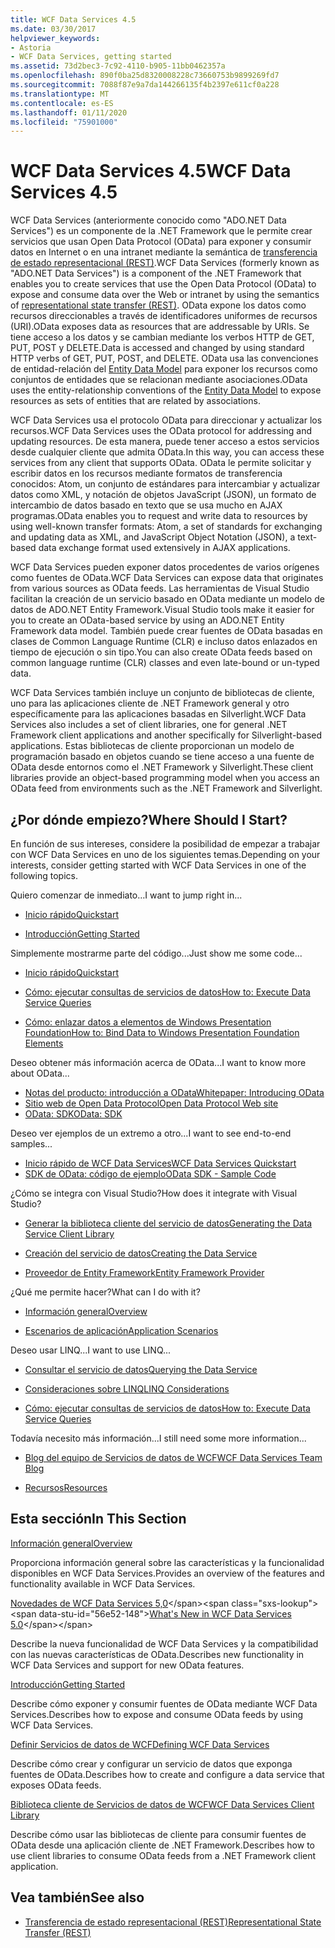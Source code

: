```yaml
---
title: WCF Data Services 4.5
ms.date: 03/30/2017
helpviewer_keywords:
- Astoria
- WCF Data Services, getting started
ms.assetid: 73d2bec3-7c92-4110-b905-11bb0462357a
ms.openlocfilehash: 890f0ba25d8320008228c73660753b9899269fd7
ms.sourcegitcommit: 7088f87e9a7da144266135f4b2397e611cf0a228
ms.translationtype: MT
ms.contentlocale: es-ES
ms.lasthandoff: 01/11/2020
ms.locfileid: "75901000"
---
```

# <a name="wcf-data-services-45"></a><span data-ttu-id="56e52-102">WCF Data Services 4.5</span><span class="sxs-lookup"><span data-stu-id="56e52-102">WCF Data Services 4.5</span></span>

<span data-ttu-id="56e52-103">WCF Data Services (anteriormente conocido como "ADO.NET Data Services") es un componente de la .NET Framework que le permite crear servicios que usan Open Data Protocol (OData) para exponer y consumir datos en Internet o en una intranet mediante la semántica de [transferencia de estado representacional (REST)](https://www.ics.uci.edu/~fielding/pubs/dissertation/rest_arch_style.htm).</span><span class="sxs-lookup"><span data-stu-id="56e52-103">WCF Data Services (formerly known as "ADO.NET Data Services") is a component of the .NET Framework that enables you to create services that use the Open Data Protocol (OData) to expose and consume data over the Web or intranet by using the semantics of [representational state transfer (REST)](https://www.ics.uci.edu/~fielding/pubs/dissertation/rest_arch_style.htm).</span></span> <span data-ttu-id="56e52-104">OData expone los datos como recursos direccionables a través de identificadores uniformes de recursos (URI).</span><span class="sxs-lookup"><span data-stu-id="56e52-104">OData exposes data as resources that are addressable by URIs.</span></span> <span data-ttu-id="56e52-105">Se tiene acceso a los datos y se cambian mediante los verbos HTTP de GET, PUT, POST y DELETE.</span><span class="sxs-lookup"><span data-stu-id="56e52-105">Data is accessed and changed by using standard HTTP verbs of GET, PUT, POST, and DELETE.</span></span> <span data-ttu-id="56e52-106">OData usa las convenciones de entidad-relación del [Entity Data Model](../adonet/entity-data-model.md) para exponer los recursos como conjuntos de entidades que se relacionan mediante asociaciones.</span><span class="sxs-lookup"><span data-stu-id="56e52-106">OData uses the entity-relationship conventions of the [Entity Data Model](../adonet/entity-data-model.md) to expose resources as sets of entities that are related by associations.</span></span>

<span data-ttu-id="56e52-107">WCF Data Services usa el protocolo OData para direccionar y actualizar los recursos.</span><span class="sxs-lookup"><span data-stu-id="56e52-107">WCF Data Services uses the OData protocol for addressing and updating resources.</span></span> <span data-ttu-id="56e52-108">De esta manera, puede tener acceso a estos servicios desde cualquier cliente que admita OData.</span><span class="sxs-lookup"><span data-stu-id="56e52-108">In this way, you can access these services from any client that supports OData.</span></span> <span data-ttu-id="56e52-109">OData le permite solicitar y escribir datos en los recursos mediante formatos de transferencia conocidos: Atom, un conjunto de estándares para intercambiar y actualizar datos como XML, y notación de objetos JavaScript (JSON), un formato de intercambio de datos basado en texto que se usa mucho en AJAX programas.</span><span class="sxs-lookup"><span data-stu-id="56e52-109">OData enables you to request and write data to resources by using well-known transfer formats: Atom, a set of standards for exchanging and updating data as XML, and JavaScript Object Notation (JSON), a text-based data exchange format used extensively in AJAX applications.</span></span>

<span data-ttu-id="56e52-110">WCF Data Services pueden exponer datos procedentes de varios orígenes como fuentes de OData.</span><span class="sxs-lookup"><span data-stu-id="56e52-110">WCF Data Services can expose data that originates from various sources as OData feeds.</span></span> <span data-ttu-id="56e52-111">Las herramientas de Visual Studio facilitan la creación de un servicio basado en OData mediante un modelo de datos de ADO.NET Entity Framework.</span><span class="sxs-lookup"><span data-stu-id="56e52-111">Visual Studio tools make it easier for you to create an OData-based service by using an ADO.NET Entity Framework data model.</span></span> <span data-ttu-id="56e52-112">También puede crear fuentes de OData basadas en clases de Common Language Runtime (CLR) e incluso datos enlazados en tiempo de ejecución o sin tipo.</span><span class="sxs-lookup"><span data-stu-id="56e52-112">You can also create OData feeds based on common language runtime (CLR) classes and even late-bound or un-typed data.</span></span>

<span data-ttu-id="56e52-113">WCF Data Services también incluye un conjunto de bibliotecas de cliente, uno para las aplicaciones cliente de .NET Framework general y otro específicamente para las aplicaciones basadas en Silverlight.</span><span class="sxs-lookup"><span data-stu-id="56e52-113">WCF Data Services also includes a set of client libraries, one for general .NET Framework client applications and another specifically for Silverlight-based applications.</span></span> <span data-ttu-id="56e52-114">Estas bibliotecas de cliente proporcionan un modelo de programación basado en objetos cuando se tiene acceso a una fuente de OData desde entornos como el .NET Framework y Silverlight.</span><span class="sxs-lookup"><span data-stu-id="56e52-114">These client libraries provide an object-based programming model when you access an OData feed from environments such as the .NET Framework and Silverlight.</span></span>

## <a name="where-should-i-start"></a><span data-ttu-id="56e52-115">¿Por dónde empiezo?</span><span class="sxs-lookup"><span data-stu-id="56e52-115">Where Should I Start?</span></span>

<span data-ttu-id="56e52-116">En función de sus intereses, considere la posibilidad de empezar a trabajar con WCF Data Services en uno de los siguientes temas.</span><span class="sxs-lookup"><span data-stu-id="56e52-116">Depending on your interests, consider getting started with WCF Data Services in one of the following topics.</span></span>

<span data-ttu-id="56e52-117">Quiero comenzar de inmediato…</span><span class="sxs-lookup"><span data-stu-id="56e52-117">I want to jump right in...</span></span>

- [<span data-ttu-id="56e52-118">Inicio rápido</span><span class="sxs-lookup"><span data-stu-id="56e52-118">Quickstart</span></span>](quickstart-wcf-data-services.md)

- [<span data-ttu-id="56e52-119">Introducción</span><span class="sxs-lookup"><span data-stu-id="56e52-119">Getting Started</span></span>](getting-started-with-wcf-data-services.md)

<span data-ttu-id="56e52-120">Simplemente mostrarme parte del código...</span><span class="sxs-lookup"><span data-stu-id="56e52-120">Just show me some code...</span></span>

- [<span data-ttu-id="56e52-121">Inicio rápido</span><span class="sxs-lookup"><span data-stu-id="56e52-121">Quickstart</span></span>](quickstart-wcf-data-services.md)

- [<span data-ttu-id="56e52-122">Cómo: ejecutar consultas de servicios de datos</span><span class="sxs-lookup"><span data-stu-id="56e52-122">How to: Execute Data Service Queries</span></span>](how-to-execute-data-service-queries-wcf-data-services.md)

- [<span data-ttu-id="56e52-123">Cómo: enlazar datos a elementos de Windows Presentation Foundation</span><span class="sxs-lookup"><span data-stu-id="56e52-123">How to: Bind Data to Windows Presentation Foundation Elements</span></span>](bind-data-to-wpf-elements-wcf-data-services.md)

<span data-ttu-id="56e52-124">Deseo obtener más información acerca de OData...</span><span class="sxs-lookup"><span data-stu-id="56e52-124">I want to know more about OData...</span></span>

- [<span data-ttu-id="56e52-125">Notas del producto: introducción a OData</span><span class="sxs-lookup"><span data-stu-id="56e52-125">Whitepaper: Introducing OData</span></span>](https://download.microsoft.com/download/E/5/A/E5A59052-EE48-4D64-897B-5F7C608165B8/IntroducingOData.pdf)
- [<span data-ttu-id="56e52-126">Sitio web de Open Data Protocol</span><span class="sxs-lookup"><span data-stu-id="56e52-126">Open Data Protocol Web site</span></span>](https://www.odata.org/)
- [<span data-ttu-id="56e52-127">OData: SDK</span><span class="sxs-lookup"><span data-stu-id="56e52-127">OData: SDK</span></span>](https://www.odata.org/ecosystem/)

<span data-ttu-id="56e52-128">Deseo ver ejemplos de un extremo a otro...</span><span class="sxs-lookup"><span data-stu-id="56e52-128">I want to see end-to-end samples...</span></span>

- <span data-ttu-id="56e52-129">[Inicio rápido de WCF Data Services](https://github.com/microsoftarchive/msdn-code-gallery-community-s-z/tree/master/WCF%20Data%20Services%20Quickstart%20(OData%20Service%20and%20WPF%20Client))</span><span class="sxs-lookup"><span data-stu-id="56e52-129">[WCF Data Services Quickstart](https://github.com/microsoftarchive/msdn-code-gallery-community-s-z/tree/master/WCF%20Data%20Services%20Quickstart%20(OData%20Service%20and%20WPF%20Client))</span></span>
- [<span data-ttu-id="56e52-130">SDK de OData: código de ejemplo</span><span class="sxs-lookup"><span data-stu-id="56e52-130">OData SDK - Sample Code</span></span>](https://www.odata.org/ecosystem/#sdk)

<span data-ttu-id="56e52-131">¿Cómo se integra con Visual Studio?</span><span class="sxs-lookup"><span data-stu-id="56e52-131">How does it integrate with Visual Studio?</span></span>

- [<span data-ttu-id="56e52-132">Generar la biblioteca cliente del servicio de datos</span><span class="sxs-lookup"><span data-stu-id="56e52-132">Generating the Data Service Client Library</span></span>](generating-the-data-service-client-library-wcf-data-services.md)

- [<span data-ttu-id="56e52-133">Creación del servicio de datos</span><span class="sxs-lookup"><span data-stu-id="56e52-133">Creating the Data Service</span></span>](creating-the-data-service.md)

- [<span data-ttu-id="56e52-134">Proveedor de Entity Framework</span><span class="sxs-lookup"><span data-stu-id="56e52-134">Entity Framework Provider</span></span>](entity-framework-provider-wcf-data-services.md)

<span data-ttu-id="56e52-135">¿Qué me permite hacer?</span><span class="sxs-lookup"><span data-stu-id="56e52-135">What can I do with it?</span></span>

- [<span data-ttu-id="56e52-136">Información general</span><span class="sxs-lookup"><span data-stu-id="56e52-136">Overview</span></span>](wcf-data-services-overview.md)

- [<span data-ttu-id="56e52-137">Escenarios de aplicación</span><span class="sxs-lookup"><span data-stu-id="56e52-137">Application Scenarios</span></span>](application-scenarios-wcf-data-services.md)

<span data-ttu-id="56e52-138">Deseo usar LINQ...</span><span class="sxs-lookup"><span data-stu-id="56e52-138">I want to use LINQ...</span></span>

- [<span data-ttu-id="56e52-139">Consultar el servicio de datos</span><span class="sxs-lookup"><span data-stu-id="56e52-139">Querying the Data Service</span></span>](querying-the-data-service-wcf-data-services.md)

- [<span data-ttu-id="56e52-140">Consideraciones sobre LINQ</span><span class="sxs-lookup"><span data-stu-id="56e52-140">LINQ Considerations</span></span>](linq-considerations-wcf-data-services.md)

- [<span data-ttu-id="56e52-141">Cómo: ejecutar consultas de servicios de datos</span><span class="sxs-lookup"><span data-stu-id="56e52-141">How to: Execute Data Service Queries</span></span>](how-to-execute-data-service-queries-wcf-data-services.md)

<span data-ttu-id="56e52-142">Todavía necesito más información...</span><span class="sxs-lookup"><span data-stu-id="56e52-142">I still need some more information...</span></span>

- [<span data-ttu-id="56e52-143">Blog del equipo de Servicios de datos de WCF</span><span class="sxs-lookup"><span data-stu-id="56e52-143">WCF Data Services Team Blog</span></span>](https://docs.microsoft.com/archive/blogs/astoriateam/)

- [<span data-ttu-id="56e52-144">Recursos</span><span class="sxs-lookup"><span data-stu-id="56e52-144">Resources</span></span>](wcf-data-services-resources.md)

## <a name="in-this-section"></a><span data-ttu-id="56e52-145">Esta sección</span><span class="sxs-lookup"><span data-stu-id="56e52-145">In This Section</span></span>

[<span data-ttu-id="56e52-146">Información general</span><span class="sxs-lookup"><span data-stu-id="56e52-146">Overview</span></span>](wcf-data-services-overview.md)

<span data-ttu-id="56e52-147">Proporciona información general sobre las características y la funcionalidad disponibles en WCF Data Services.</span><span class="sxs-lookup"><span data-stu-id="56e52-147">Provides an overview of the features and functionality available in WCF Data Services.</span></span>

<span data-ttu-id="56e52-148">[Novedades de WCF Data Services 5,0](https://docs.microsoft.com/previous-versions/dotnet/wcf-data-services/ee373845(v=vs.103))</span><span class="sxs-lookup"><span data-stu-id="56e52-148">[What's New in WCF Data Services 5.0](https://docs.microsoft.com/previous-versions/dotnet/wcf-data-services/ee373845(v=vs.103))</span></span>

<span data-ttu-id="56e52-149">Describe la nueva funcionalidad de WCF Data Services y la compatibilidad con las nuevas características de OData.</span><span class="sxs-lookup"><span data-stu-id="56e52-149">Describes new functionality in WCF Data Services and support for new OData features.</span></span>

[<span data-ttu-id="56e52-150">Introducción</span><span class="sxs-lookup"><span data-stu-id="56e52-150">Getting Started</span></span>](getting-started-with-wcf-data-services.md)

<span data-ttu-id="56e52-151">Describe cómo exponer y consumir fuentes de OData mediante WCF Data Services.</span><span class="sxs-lookup"><span data-stu-id="56e52-151">Describes how to expose and consume OData feeds by using WCF Data Services.</span></span>

[<span data-ttu-id="56e52-152">Definir Servicios de datos de WCF</span><span class="sxs-lookup"><span data-stu-id="56e52-152">Defining WCF Data Services</span></span>](defining-wcf-data-services.md)

<span data-ttu-id="56e52-153">Describe cómo crear y configurar un servicio de datos que exponga fuentes de OData.</span><span class="sxs-lookup"><span data-stu-id="56e52-153">Describes how to create and configure a data service that exposes OData feeds.</span></span>

[<span data-ttu-id="56e52-154">Biblioteca cliente de Servicios de datos de WCF</span><span class="sxs-lookup"><span data-stu-id="56e52-154">WCF Data Services Client Library</span></span>](wcf-data-services-client-library.md)

<span data-ttu-id="56e52-155">Describe cómo usar las bibliotecas de cliente para consumir fuentes de OData desde una aplicación cliente de .NET Framework.</span><span class="sxs-lookup"><span data-stu-id="56e52-155">Describes how to use client libraries to consume OData feeds from a .NET Framework client application.</span></span>

## <a name="see-also"></a><span data-ttu-id="56e52-156">Vea también</span><span class="sxs-lookup"><span data-stu-id="56e52-156">See also</span></span>

- [<span data-ttu-id="56e52-157">Transferencia de estado representacional (REST)</span><span class="sxs-lookup"><span data-stu-id="56e52-157">Representational State Transfer (REST)</span></span>](https://www.ics.uci.edu/~fielding/pubs/dissertation/rest_arch_style.htm)
